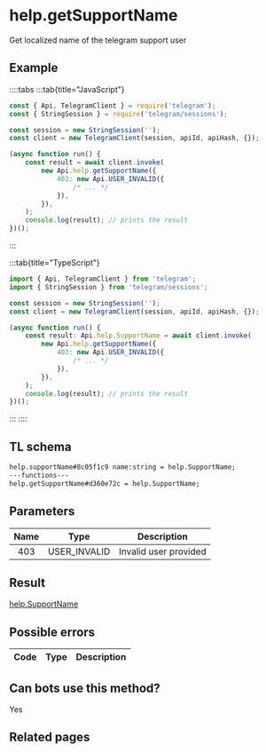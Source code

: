# help.getSupportName

Get localized name of the telegram support user

## Example

::::tabs
:::tab{title="JavaScript"}

```js
const { Api, TelegramClient } = require('telegram');
const { StringSession } = require('telegram/sessions');

const session = new StringSession('');
const client = new TelegramClient(session, apiId, apiHash, {});

(async function run() {
    const result = await client.invoke(
        new Api.help.getSupportName({
            403: new Api.USER_INVALID({
                /* ... */
            }),
        }),
    );
    console.log(result); // prints the result
})();
```

:::

:::tab{title="TypeScript"}

```ts
import { Api, TelegramClient } from 'telegram';
import { StringSession } from 'telegram/sessions';

const session = new StringSession('');
const client = new TelegramClient(session, apiId, apiHash, {});

(async function run() {
    const result: Api.help.SupportName = await client.invoke(
        new Api.help.getSupportName({
            403: new Api.USER_INVALID({
                /* ... */
            }),
        }),
    );
    console.log(result); // prints the result
})();
```

:::
::::

## TL schema

```txt
help.supportName#8c05f1c9 name:string = help.SupportName;
---functions---
help.getSupportName#d360e72c = help.SupportName;
```

## Parameters

| Name | Type         | Description           |
| :--: | ------------ | --------------------- |
| 403  | USER_INVALID | Invalid user provided |

## Result

[help.SupportName](https://core.telegram.org/type/help.SupportName)

## Possible errors

| Code | Type | Description |
| :--: | ---- | ----------- |

## Can bots use this method?

Yes

## Related pages
